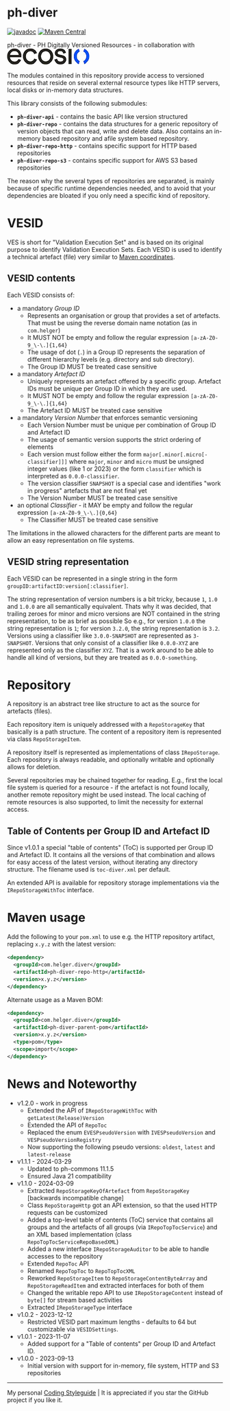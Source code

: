 # ph-diver

[![javadoc](https://javadoc.io/badge2/com.helger.diver/ph-diver-api/javadoc.svg)](https://javadoc.io/doc/com.helger.diver/ph-diver-api)
[![Maven Central](https://maven-badges.herokuapp.com/maven-central/com.helger.diver/ph-diver-api/badge.svg)](https://maven-badges.herokuapp.com/maven-central/com.helger.diver/ph-diver-api) 

ph-diver - PH Digitally Versioned Resources - in collaboration with [![ecosio Logo](https://raw.githubusercontent.com/phax/ph-diver/main/docs/ecosio-logo-rgb_black_blue_xs.jpg)](https://www.ecosio.com)

The modules contained in this repository provide access to versioned resources that reside on several 
  external resource types like HTTP servers, local disks or in-memory data structures.

This library consists of the following submodules:
* **`ph-diver-api`** - contains the basic API like version structured
* **`ph-diver-repo`** - contains the data structures for a generic repository of version objects that can read, write and delete data. Also contains an in-memory based repository and afile system based repository.
* **`ph-diver-repo-http`** - contains specific support for HTTP based repositories
* **`ph-diver-repo-s3`** - contains specific support for AWS S3 based repositories

The reason why the several types of repositories are separated, is mainly because of specific runtime dependencies needed, and to 
  avoid that your dependencies are bloated if you only need a specific kind of repository.

# VESID

VES is short for "Validation Execution Set" and is based on its original purpose to identify Validation Execution Sets.
Each VESID is used to identify a technical artefact (file) very similar to [Maven coordinates](https://maven.apache.org/pom.html#Maven_Coordinates). 

## VESID contents

Each VESID consists of:
* a mandatory *Group ID* 
    * Represents an organisation or group that provides a set of artefacts. That must be using the reverse domain name notation (as in `com.helger`)
    * It MUST NOT be empty and follow the regular expression `[a-zA-Z0-9_\-\.]{1,64}`
    * The usage of dot (`.`) in a Group ID represents the separation of different hierarchy levels (e.g. directory and sub directory).
    * The Group ID MUST be treated case sensitive
* a mandatory *Artefact ID*
    * Uniquely represents an artefact offered by a specific group. Artefact IDs must be unique per Group ID in which they are used. 
    * It MUST NOT be empty and follow the regular expression `[a-zA-Z0-9_\-\.]{1,64}`
    * The Artefact ID MUST be treated case sensitive
* a mandatory *Version Number* that enforces semantic versioning
    * Each Version Number must be unique per combination of Group ID and Artefact ID
    * The usage of semantic version supports the strict ordering of elements
    * Each version must follow either the form `major[.minor[.micro[-classifier]]]` where `major`, `minor` and `micro` must be unsigned integer values (like 1 or 2023) or the form `classifier` which is interpreted as `0.0.0-classifier`.
    * The version classifier `SNAPSHOT` is a special case and identifies "work in progress" artefacts that are not final yet
    * The Version Number MUST be treated case sensitive
* an optional *Classifier* - it MAY be empty and follow the regular expression `[a-zA-Z0-9_\-\.]{0,64}`
    * The Classifier MUST be treated case sensitive

The limitations in the allowed characters for the different parts are meant to allow an easy representation on file systems. 

## VESID string representation

Each VESID can be represented in a single string in the form `groupID:artifactID:version[:classifier]`.

The string representation of version numbers is a bit tricky, because `1`, `1.0` and `1.0.0` are all semantically equivalent.
  Thats why it was decided, that trailing zeroes for minor and micro versions are NOT contained in the string representation, to be as brief as possible
  So e.g., for version `1.0.0` the string representation is `1`; for version `3.2.0`, the string representation is `3.2`.
  Versions using a classifier like `3.0.0-SNAPSHOT` are represented as `3-SNAPSHOT`.
  Versions that only consist of a classifier like `0.0.0-XYZ` are represented only as the classifier `XYZ`.
  That is a work around to be able to handle all kind of versions, but they are treated as `0.0.0-something`. 

# Repository

A repository is an abstract tree like structure to act as the source for artefacts (files).

Each repository item is uniquely addressed with a `RepoStorageKey` that basically is a path structure.
The content of a repository item is represented via class `RepoStorageItem`.

A repository itself is represented as implementations of class `IRepoStorage`.
Each repository is always readable, and optionally writable and optionally allows for deletion.

Several repositories may be chained together for reading.
  E.g., first the local file system is queried for a resource - if the artefact is not found locally, another remote repository might be used instead.
  The local caching of remote resources is also supported, to limit the necessity for external access.
  
## Table of Contents per Group ID and Artefact ID

Since v1.0.1 a special "table of contents" (ToC) is supported per Group ID and Artefact ID.
It contains all the versions of that combination and allows for easy access of the latest version, without iterating any directory structure.
The filename used is `toc-diver.xml` per default.

An extended API is available for repository storage implementations via the `IRepoStorageWithToc` interface. 

# Maven usage

Add the following to your `pom.xml` to use e.g. the HTTP repository artifact, replacing `x.y.z` with the latest version:

```xml
<dependency>
  <groupId>com.helger.diver</groupId>
  <artifactId>ph-diver-repo-http</artifactId>
  <version>x.y.z</version>
</dependency>
```

Alternate usage as a Maven BOM:

```xml
<dependency>
  <groupId>com.helger.diver</groupId>
  <artifactId>ph-diver-parent-pom</artifactId>
  <version>x.y.z</version>
  <type>pom</type>
  <scope>import</scope>
</dependency>
```

# News and Noteworthy

* v1.2.0 - work in progress
    * Extended the API of `IRepoStorageWithToc` with `getLatest(Release)Version`
    * Extended the API of `RepoToc`
    * Replaced the enum `EVESPseudoVersion` with `IVESPseudoVersion` and `VESPseudoVersionRegistry`
    * Now supporting the following pseudo versions: `oldest`, `latest` and `latest-release`
* v1.1.1 - 2024-03-29
    * Updated to ph-commons 11.1.5
    * Ensured Java 21 compatibility
* v1.1.0 - 2024-03-09
    * Extracted `RepoStorageKeyOfArtefact` from `RepoStorageKey` [backwards incompatible change]
    * Class `RepoStorageHttp` got an API extension, so that the used HTTP requests can be customized
    * Added a top-level table of contents (ToC) service that contains all groups and the artefacts of all groups (via `IRepoTopTocService`) and an XML based implementation (class `RepoTopTocServiceRepoBasedXML`)
    * Added a new interface `IRepoStorageAuditor` to be able to handle accesses to the repository 
    * Extended `RepoToc` API
    * Renamed `RepoTopToc` to `RepoTopTocXML`
    * Reworked `RepoStorageItem` to `RepoStorageContentByteArray` and `RepoStorageReadItem` and extracted interfaces for both of them
    * Changed the writable repo API to use `IRepoStorageContent` instead of `byte[]` for stream based activities
    * Extracted `IRepoStorageType` interface
* v1.0.2 - 2023-12-12
    * Restricted VESID part maximum lengths - defaults to 64 but customizable via `VESIDSettings`.
* v1.0.1 - 2023-11-07
    * Added support for a "Table of contents" per Group ID and Artefact ID.
* v1.0.0 - 2023-09-13
    * Initial version with support for in-memory, file system, HTTP and S3 repositories

---

My personal [Coding Styleguide](https://github.com/phax/meta/blob/master/CodingStyleguide.md) |
It is appreciated if you star the GitHub project if you like it.